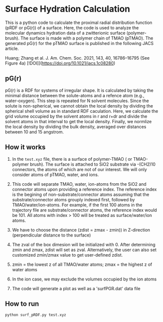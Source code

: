 # Surface Hydration Calculation 
This is a python code to calculate the proximal radial distribution function (pRDF or pG(r)) of a surface. 
Here, the code is used to analyze the molecular dynamics hydration data of a zwitterionic surface (polymer-brush). The surface
is made with a polymer chain of TMAO (pTMAO). The generated pG(r) for the pTMAO surface is published in the following JACS article.

Huang; Zhang et al. J. Am. Chem. Soc. 2021, 143, 40, 16786–16795 (See Figure 4a)
[!DOI]](https://doi.org/10.1021/jacs.1c08280)


## pG(r) 
pG(r) is a RDF for systems of irregular shape. It is calculated by taking the minimal distance between the solute-atoms 
and a refence atom (e.g., water-oxygen). This step is repeated for N solvent molecules. Since the solute is non-spherical, we
cannot obtain the local density by dividing the spherical shell volume as in standard RDF caculation. Here, we calculate the 
grid volume occupied by the solvent atoms in r and r+dr and divide the solvent atoms in that interval to get the local density. 
Finally, we normlize the local density by dividing the bulk density, averaged over distances between 10 and 15 angstrom.  

## How it works 
1. In the `test.xyz` file, there is a surface of polymer-TMAO ( or TMAO-polymer brush). The surface is attached to SiO2 substrate via -(CH2)10 connectors, 
   the atoms of which are not of our interest. We will only consider atoms of pTMAO, water, and ions.

2. This code will separate TMAO, water, ion-atoms from the SiO2 and connector atoms upon providing a reference index.
   The reference index is the begining of non-substrate/connector atoms assuming that the substrate/connector atoms 
   grouply indexed first, followed by TMAO/water/ion-atoms. For example, if the first 100 atoms in the trajectory file
   are substrate/connector atoms, the reference index would be 101. All atoms with index > 100 will be treated as
   surface/water/ion atoms.

3. We have to choose the distance (zdist = zmax - zmin)) in Z-direction (perpendicular distance to the surface)

4. The zval of the box dimesion will be initialized with 0. After determining zmin and zmax, zdist will set as zval.
   Alternatively, the user can also set customized zmin/zmax value to get user-defined zdist.

5. zmin = the lowest z of all TMAO/water atoms; zmax = the highest z of water atoms

6. In the ion case, we may exclude the volumes occupied by the ion atoms

7. The code will generate a plot as well as a 'surfPGR.dat' data file 


## How to run

``` python surf_pRDF.py test.xyz ```


